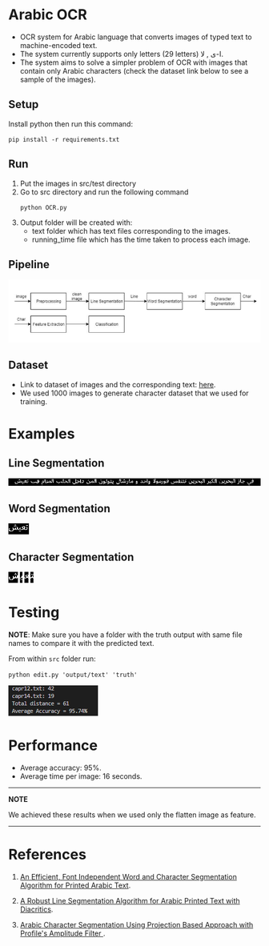 # **Arabic OCR**

- OCR system for Arabic language that converts images of typed text to machine-encoded text.<br>
- The system currently supports only letters (29 letters) ا-ى , لا.
- The system aims to solve a simpler problem of OCR with images that contain only Arabic characters (check the dataset link below to see a sample of the images).

## Setup

Install python then run this command:

```shell
pip install -r requirements.txt
```

## Run

1. Put the images in src/test directory
2. Go to src directory and run the following command
   ```shell
   python OCR.py
   ```
3. Output folder will be created with:
   - text folder which has text files corresponding to the images.
   - running_time file which has the time taken to process each image.

## Pipeline

![Pipeline](./Figures/pipeline.PNG)

## Dataset

- Link to dataset of images and the corresponding text: [here](https://drive.google.com/open?id=1Nbp9ZXLlWV3n8yRMwj2gjs_rE6qGZU01).
- We used 1000 images to generate character dataset that we used for training.

# Examples

## Line Segmentation

![Line](./Figures/line.png)

## Word Segmentation

![Word](./Figures/word.png)

## Character Segmentation

![Word](./Figures/char4.png)
![Word](./Figures/char3.png)
![Word](./Figures/char2.png)
![Word](./Figures/char1.png)

# Testing

**NOTE**: Make sure you have a folder with the truth output with same file names to compare it with the predicted text.

From within `src` folder run:

`python edit.py 'output/text' 'truth'`

![Test](./Figures/test.png)

# Performance

- Average accuracy: 95%.
- Average time per image: 16 seconds.

---

**NOTE**

We achieved these results when we used only the flatten image as feature.

---

# References

1. [An Efficient, Font Independent Word and Character Segmentation Algorithm for Printed Arabic Text](https://www.researchgate.net/publication/335562626_An_Efficient_Font_Independent_Word_and_Character_Segmentation_Algorithm_for_Printed_Arabic_Text).

2. [A Robust Line Segmentation Algorithm for Arabic Printed Text with Diacritics](https://www.researchgate.net/publication/317876029_A_Robust_Line_Segmentation_Algorithm_for_Arabic_Printed_Text_with_Diacritics).

3. [Arabic Character Segmentation Using Projection Based Approach with Profile's Amplitude Filter
   ](https://www.researchgate.net/publication/318205989_Arabic_Character_Segmentation_Using_Projection_Based_Approach_with_Profile's_Amplitude_Filter).
